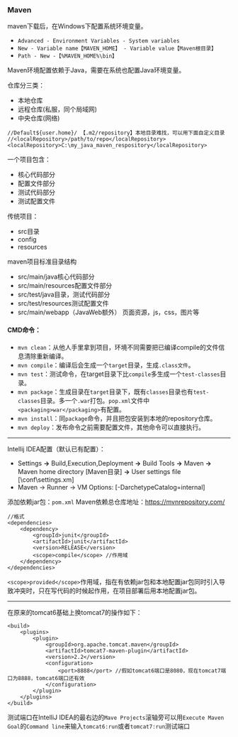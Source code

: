 ### Maven
maven下载后，在Windows下配置系统环境变量。
* `Advanced - Environment Variables - System variables`
* `New - Variable name【MAVEN_HOME】 - Variable value【Maven根目录】`
* `Path - New -【%MAVEN_HOME%\bin】`

Maven环境配置依赖于Java，需要在系统也配置Java环境变量。

仓库分三类：
*	本地仓库
*	远程仓库(私服，同个局域网)
*	中央仓库(网络)
```
//Default${user.home}/ 【.m2/repository】本地目录难找，可以用下面自定义目录
//<localRepository>/path/to/repo</localRepository>
<localRepository>C:\my_java_maven_respository</localRepository>
```
一个项目包含：
* 核心代码部分
* 配置文件部分
* 测试代码部分
* 测试配置文件

传统项目：
* src目录
* config
* resources

maven项目标准目录结构
* src/main/java核心代码部分
* src/main/resources配置文件部分
* src/test/java目录，测试代码部分
* src/test/resources测试配置文件
* src/main/webapp（JavaWeb额外） 页面资源，js，css，图片等

#### CMD命令：
* `mvn clean`：从他人手里拿到项目，环境不同需要把已编译compile的文件信息清除重新编译。
* `mvn compile`：编译后会生成一个`target`目录，生成`.class文件`。
* `mvn test`：测试命令，在target目录下比`compile`多生成一个`test-classes`目录。
* `mvn package`：生成目录在`target`目录下，既有`classes`目录也有`test-classes`目录。多一个`.war`打包。`pop.xml`文件中`<packaging>war</packaging>`有配置。
* `mvn install`：同`package`命令，并且把包安装到本地的repository仓库。
* `mvn deploy`：发布命令之前需要配置文件，其他命令可以直接执行。

***
Intellij IDEA配置（默认已有配置）：
* Settings **->** Build,Execution,Deployment **->** Build Tools **->** Maven **->** Maven home directory [Maven目录] **->** User settings file [\conf\settings.xm]
* Maven -> Runner -> VM Options: [-DarchetypeCatalog=internal]

添加依赖jar包：`pom.xml`
Maven依赖总仓库地址：https://mvnrepository.com/
```
//格式
<dependencies>
	<dependency>
		<groupId>junit</groupId>  
		<artifactId>junit</artifactId>  
		<version>RELEASE</version>  
		<scope>compile</scope> //作用域
	</dependency>
</dependencies>
```
`<scope>provided</scope>`作用域，指在有依赖jar包和本地配置jar包同时引入导致冲突时，只在写代码的时候起作用，在项目部署后用本地配置jar包。

***
在原来的tomcat6基础上换tomcat7的操作如下：
```
<build>
	<plugins>
		<plugin>
			<groupId>org.apache.tomcat.maven</groupId>
			<artifactId>tomcat7-maven-plugin</artifactId>
			<version>2.2</version>
			<configuration>
				<port>8888</port> //假如tomcat6端口是8080，现在tomcat7端口为8888，tomcat6端口还有效
			</configuration>
		</plugin>
	</plugins>
</build>
```
测试端口在IntelliJ IDEA的最右边的`Mave Projects`滚轴旁可以用`Execute Maven Goal`的`Command line`来输入`tomcat6:run`或者`tomcat7:run`测试端口
